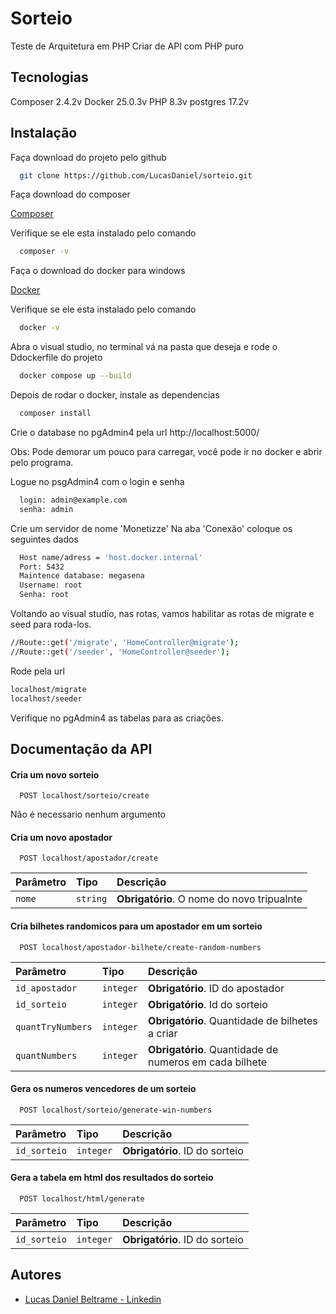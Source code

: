 
# Sorteio

Teste de Arquitetura em PHP
Criar de API com PHP puro

## Tecnologias

Composer 2.4.2v
Docker 25.0.3v
PHP 8.3v
postgres 17.2v

## Instalação

Faça download do projeto pelo github

```bash
  git clone https://github.com/LucasDaniel/sorteio.git
```

Faça download do composer

[Composer](https://getcomposer.org/download/)

Verifique se ele esta instalado pelo comando
```bash
  composer -v
```

Faça o download do docker para windows
    
[Docker](https://www.docker.com/products/docker-desktop/)

Verifique se ele esta instalado pelo comando
```bash
  docker -v
```
Abra o visual studio, no terminal vá na pasta que deseja e rode o Ddockerfile do projeto
```bash
  docker compose up --build
```
Depois de rodar o docker, instale as dependencias
```bash
  composer install
```
Crie o database no pgAdmin4 pela url
http://localhost:5000/

Obs: Pode demorar um pouco para carregar, você pode ir no docker e abrir pelo programa.

Logue no psgAdmin4 com o login e senha
```bash
  login: admin@example.com
  senha: admin
```
Crie um servidor de nome 'Monetizze'
Na aba 'Conexão' coloque os seguintes dados
```bash
  Host name/adress = 'host.docker.internal'
  Port: 5432
  Maintence database: megasena
  Username: root
  Senha: root
```
Voltando ao visual studio, nas rotas, vamos habilitar as rotas de migrate e seed para roda-los.
```bash
//Route::get('/migrate', 'HomeController@migrate');
//Route::get('/seeder', 'HomeController@seeder');
```
Rode pela url
```bash
localhost/migrate
localhost/seeder
```
Verifique no pgAdmin4 as tabelas para as criações.

## Documentação da API

#### Cria um novo sorteio

```http
  POST localhost/sorteio/create
```
Não é necessario nenhum argumento

#### Cria um novo apostador

```http
  POST localhost/apostador/create
```

| Parâmetro   | Tipo       | Descrição                                   |
| :---------- | :--------- | :------------------------------------------ |
| `nome`      | `string` | **Obrigatório**. O nome do novo tripualnte |

#### Cria bilhetes randomicos para um apostador em um sorteio

```http
  POST localhost/apostador-bilhete/create-random-numbers
```

| Parâmetro   | Tipo       | Descrição                                   |
| :---------- | :--------- | :------------------------------------------ |
| `id_apostador`      | `integer` | **Obrigatório**. ID do apostador |
| `id_sorteio`      | `integer` | **Obrigatório**. Id do sorteio |
| `quantTryNumbers`      | `integer` | **Obrigatório**. Quantidade de bilhetes a criar |
| `quantNumbers`      | `integer` | **Obrigatório**. Quantidade de numeros em cada bilhete |

#### Gera os numeros vencedores de um sorteio

```http
  POST localhost/sorteio/generate-win-numbers
```

| Parâmetro   | Tipo       | Descrição                                   |
| :---------- | :--------- | :------------------------------------------ |
| `id_sorteio`      | `integer` | **Obrigatório**. ID do sorteio |

#### Gera a tabela em html dos resultados do sorteio

```http
  POST localhost/html/generate
```

| Parâmetro   | Tipo       | Descrição                                   |
| :---------- | :--------- | :------------------------------------------ |
| `id_sorteio`      | `integer` | **Obrigatório**. ID do sorteio |

## Autores

- [Lucas Daniel Beltrame - Linkedin](https://www.linkedin.com/in/lucas-dniel-beltrame-de-lima-rodrigues/)
